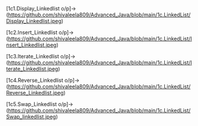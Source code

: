 [1c1.Display_Linkedlist o/p]->(https://github.com/shivaleela809/Advanced_Java/blob/main/1c.LinkedList/Display_Linkedlist.jpeg)

[1c2.Insert_Linkedlist o/p]->(https://github.com/shivaleela809/Advanced_Java/blob/main/1c.LinkedList/Insert_Linkedlist.jpeg)

[1c3.Iterate_Linkedlist o/p]->(https://github.com/shivaleela809/Advanced_Java/blob/main/1c.LinkedList/Iterate_Linkedlist.jpeg)

[1c4.Reverse_Linkedlist o/p]->(https://github.com/shivaleela809/Advanced_Java/blob/main/1c.LinkedList/Reverse_Linkedlist.jpeg)

[1c5.Swap_Linkedlist o/p]->(https://github.com/shivaleela809/Advanced_Java/blob/main/1c.LinkedList/Swap_linkedlist.jpeg)
